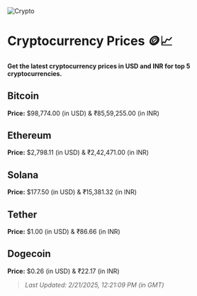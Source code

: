 
![Crypto](https://www.techguide.com.au/wp-content/uploads/2020/11/crypto3.jpeg)

# Cryptocurrency Prices 🪙📈

#### Get the latest cryptocurrency prices in USD and INR for top 5 cryptocurrencies.

## Bitcoin

**Price:** $98,774.00 (in USD) & ₹85,59,255.00 (in INR)

## Ethereum

**Price:** $2,798.11 (in USD) & ₹2,42,471.00 (in INR)

## Solana

**Price:** $177.50 (in USD) & ₹15,381.32 (in INR)

## Tether

**Price:** $1.00 (in USD) & ₹86.66 (in INR)

## Dogecoin

**Price:** $0.26 (in USD) & ₹22.17 (in INR)

> _Last Updated: 2/21/2025, 12:21:09 PM (in GMT)_
